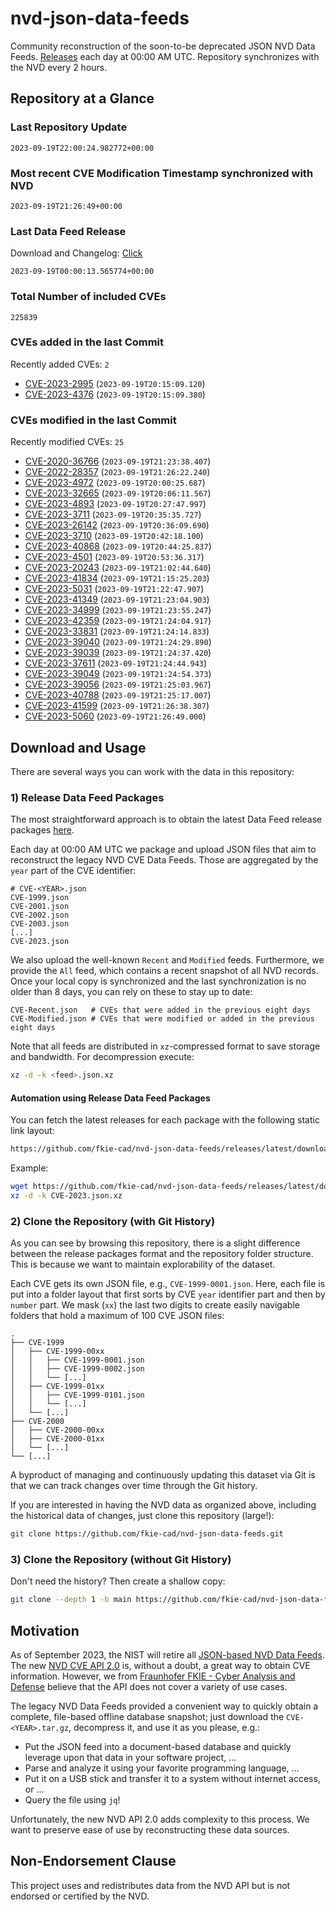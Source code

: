# nvd-json-data-feeds

Community reconstruction of the soon-to-be deprecated JSON NVD Data Feeds. 
[Releases](https://github.com/fkie-cad/nvd-json-data-feeds/releases/latest) each day at 00:00 AM UTC.
Repository synchronizes with the NVD every 2 hours.

## Repository at a Glance

### Last Repository Update

```plain
2023-09-19T22:00:24.982772+00:00
```

### Most recent CVE Modification Timestamp synchronized with NVD

```plain
2023-09-19T21:26:49+00:00
```

### Last Data Feed Release

Download and Changelog: [Click](https://github.com/fkie-cad/nvd-json-data-feeds/releases/latest)

```plain
2023-09-19T00:00:13.565774+00:00
```

### Total Number of included CVEs

```plain
225839
```

### CVEs added in the last Commit

Recently added CVEs: `2`

* [CVE-2023-2995](CVE-2023/CVE-2023-29xx/CVE-2023-2995.json) (`2023-09-19T20:15:09.120`)
* [CVE-2023-4376](CVE-2023/CVE-2023-43xx/CVE-2023-4376.json) (`2023-09-19T20:15:09.380`)


### CVEs modified in the last Commit

Recently modified CVEs: `25`

* [CVE-2020-36766](CVE-2020/CVE-2020-367xx/CVE-2020-36766.json) (`2023-09-19T21:23:38.407`)
* [CVE-2022-28357](CVE-2022/CVE-2022-283xx/CVE-2022-28357.json) (`2023-09-19T21:26:22.240`)
* [CVE-2023-4972](CVE-2023/CVE-2023-49xx/CVE-2023-4972.json) (`2023-09-19T20:00:25.687`)
* [CVE-2023-32665](CVE-2023/CVE-2023-326xx/CVE-2023-32665.json) (`2023-09-19T20:06:11.567`)
* [CVE-2023-4893](CVE-2023/CVE-2023-48xx/CVE-2023-4893.json) (`2023-09-19T20:27:47.997`)
* [CVE-2023-3711](CVE-2023/CVE-2023-37xx/CVE-2023-3711.json) (`2023-09-19T20:35:35.727`)
* [CVE-2023-26142](CVE-2023/CVE-2023-261xx/CVE-2023-26142.json) (`2023-09-19T20:36:09.690`)
* [CVE-2023-3710](CVE-2023/CVE-2023-37xx/CVE-2023-3710.json) (`2023-09-19T20:42:18.100`)
* [CVE-2023-40868](CVE-2023/CVE-2023-408xx/CVE-2023-40868.json) (`2023-09-19T20:44:25.837`)
* [CVE-2023-4501](CVE-2023/CVE-2023-45xx/CVE-2023-4501.json) (`2023-09-19T20:53:36.317`)
* [CVE-2023-20243](CVE-2023/CVE-2023-202xx/CVE-2023-20243.json) (`2023-09-19T21:02:44.640`)
* [CVE-2023-41834](CVE-2023/CVE-2023-418xx/CVE-2023-41834.json) (`2023-09-19T21:15:25.203`)
* [CVE-2023-5031](CVE-2023/CVE-2023-50xx/CVE-2023-5031.json) (`2023-09-19T21:22:47.907`)
* [CVE-2023-41349](CVE-2023/CVE-2023-413xx/CVE-2023-41349.json) (`2023-09-19T21:23:04.903`)
* [CVE-2023-34999](CVE-2023/CVE-2023-349xx/CVE-2023-34999.json) (`2023-09-19T21:23:55.247`)
* [CVE-2023-42359](CVE-2023/CVE-2023-423xx/CVE-2023-42359.json) (`2023-09-19T21:24:04.917`)
* [CVE-2023-33831](CVE-2023/CVE-2023-338xx/CVE-2023-33831.json) (`2023-09-19T21:24:14.833`)
* [CVE-2023-39040](CVE-2023/CVE-2023-390xx/CVE-2023-39040.json) (`2023-09-19T21:24:29.890`)
* [CVE-2023-39039](CVE-2023/CVE-2023-390xx/CVE-2023-39039.json) (`2023-09-19T21:24:37.420`)
* [CVE-2023-37611](CVE-2023/CVE-2023-376xx/CVE-2023-37611.json) (`2023-09-19T21:24:44.943`)
* [CVE-2023-39049](CVE-2023/CVE-2023-390xx/CVE-2023-39049.json) (`2023-09-19T21:24:54.373`)
* [CVE-2023-39056](CVE-2023/CVE-2023-390xx/CVE-2023-39056.json) (`2023-09-19T21:25:03.967`)
* [CVE-2023-40788](CVE-2023/CVE-2023-407xx/CVE-2023-40788.json) (`2023-09-19T21:25:17.007`)
* [CVE-2023-41599](CVE-2023/CVE-2023-415xx/CVE-2023-41599.json) (`2023-09-19T21:26:38.307`)
* [CVE-2023-5060](CVE-2023/CVE-2023-50xx/CVE-2023-5060.json) (`2023-09-19T21:26:49.000`)


## Download and Usage

There are several ways you can work with the data in this repository:

### 1) Release Data Feed Packages

The most straightforward approach is to obtain the latest Data Feed release packages [here](https://github.com/fkie-cad/nvd-json-data-feeds/releases/latest).

Each day at 00:00 AM UTC we package and upload JSON files that aim to reconstruct the legacy NVD CVE Data Feeds.
Those are aggregated by the `year` part of the CVE identifier:

```
# CVE-<YEAR>.json
CVE-1999.json
CVE-2001.json
CVE-2002.json
CVE-2003.json
[...]
CVE-2023.json
```

We also upload the well-known `Recent` and `Modified` feeds.
Furthermore, we provide the `All` feed, which contains a recent snapshot of all NVD records.
Once your local copy is synchronized and the last synchronization is no older than 8 days, you can rely on these to stay up to date:

```plain
CVE-Recent.json   # CVEs that were added in the previous eight days
CVE-Modified.json # CVEs that were modified or added in the previous eight days
```

Note that all feeds are distributed in `xz`-compressed format to save storage and bandwidth.
For decompression execute:

```sh
xz -d -k <feed>.json.xz
```


#### Automation using Release Data Feed Packages

You can fetch the latest releases for each package with the following static link layout:

```sh
https://github.com/fkie-cad/nvd-json-data-feeds/releases/latest/download/CVE-<YEAR>.json.xz
```

Example:

```sh
wget https://github.com/fkie-cad/nvd-json-data-feeds/releases/latest/download/CVE-2023.json.xz
xz -d -k CVE-2023.json.xz
```

### 2) Clone the Repository (with Git History)

As you can see by browsing this repository, there is a slight difference between the release packages format and the repository folder structure.
This is because we want to maintain explorability of the dataset.

Each CVE gets its own JSON file, e.g., `CVE-1999-0001.json`.
Here, each file is put into a folder layout that first sorts by CVE `year` identifier part and then by `number` part.
We mask (`xx`) the last two digits to create easily navigable folders that hold a maximum of 100 CVE JSON files:

```plain
.
├── CVE-1999
│   ├── CVE-1999-00xx
│   │   ├── CVE-1999-0001.json
│   │   ├── CVE-1999-0002.json
│   │   └── [...]
│   ├── CVE-1999-01xx
│   │   ├── CVE-1999-0101.json
│   │   └── [...]
│   └── [...]
├── CVE-2000
│   ├── CVE-2000-00xx
│   ├── CVE-2000-01xx
│   └── [...]
└── [...]
```

A byproduct of managing and continuously updating this dataset via Git is that we can track changes over time through the Git history.

If you are interested in having the NVD data as organized above, including the historical data of changes, just clone this repository (large!):

```sh
git clone https://github.com/fkie-cad/nvd-json-data-feeds.git
```

### 3) Clone the Repository (without Git History)

Don't need the history? Then create a shallow copy:

```sh
git clone --depth 1 -b main https://github.com/fkie-cad/nvd-json-data-feeds.git
```

## Motivation

As of September 2023, the NIST will retire all [JSON-based NVD Data Feeds](https://nvd.nist.gov/vuln/data-feeds#divRetirementBanner-1).
The new [NVD CVE API 2.0](https://nvd.nist.gov/developers/vulnerabilities) is, without a doubt, a great way to obtain CVE information.
However, we from [Fraunhofer FKIE - Cyber Analysis and Defense](https://www.fkie.fraunhofer.de/en/departments/cad.html) believe that the API does not cover a variety of use cases.

The legacy NVD Data Feeds provided a convenient way to quickly obtain a complete, file-based offline database snapshot; just download the `CVE-<YEAR>.tar.gz`, decompress it, and use it as you please, e.g.:

* Put the JSON feed into a document-based database and quickly leverage upon that data in your software project, ...
* Parse and analyze it using your favorite programming language, ...
* Put it on a USB stick and transfer it to a system without internet access, or ...
* Query the file using `jq`!

Unfortunately, the new NVD API 2.0 adds complexity to this process.
We want to preserve ease of use by reconstructing these data sources.

## Non-Endorsement Clause

This project uses and redistributes data from the NVD API but is not endorsed or certified by the NVD.